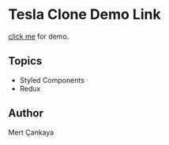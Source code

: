 # Tesla Clone Demo Link 
<a href="https://tesla-clone-f939c.web.app/">click me</a> for demo.
 

## Topics
+ Styled Components
+ Redux

## Author
Mert Çankaya

